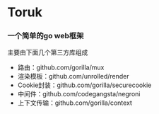 # Toruk
### 一个简单的go web框架

主要由下面几个第三方库组成

* 路由：github.com/gorilla/mux
* 渲染模板：github.com/unrolled/render
* Cookie封装：github.com/gorilla/securecookie
* 中间件：github.com/codegangsta/negroni
* 上下文传输：github.com/gorilla/context 

